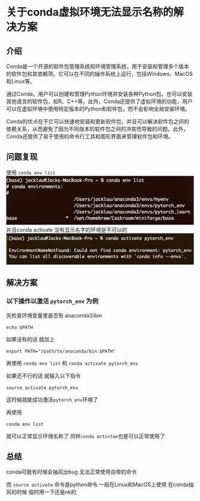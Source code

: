 # 关于conda虚拟环境无法显示名称的解决方案

## 介绍

Conda是一个开源的软件包管理系统和环境管理系统，用于安装和管理多个版本的软件包和其依赖项。它可以在不同的操作系统上运行，包括Windows、MacOS和Linux等。

通过Conda，用户可以创建和管理Python环境并安装各种Python包，也可以安装其他语言的软件包，如R、C++等。此外，Conda还提供了虚拟环境的功能，用户可以在虚拟环境中使用特定版本的Python和软件包，而不会影响全局安装环境。

Conda的优点在于它可以快速地安装和更新软件包，并且可以解决软件包之间的依赖关系，从而避免了因为不同版本的软件包之间的冲突而导致的问题。此外，Conda还提供了易于使用的命令行工具和图形界面来管理软件包和环境。

## 问题复现
使用 ``conda env list``
![Alt text](image.png)
并且conda activate 没有显示名字的环境是不可以的 
![Alt text](image-1.png)
## 解决方案
### 以下操作以激活 ``pytorch_env`` 为例

先检查环境变量里是否有 anaconda3/bin
```
echo $PATH
```
如果没有的话 就加上
```
export PATH="/path/to/anaconda/bin:$PATH"
```
再使用 ``conda env list`` 和 ``conda activate pytorch_env`` 

如果还不行的话 就输入以下指令

```
source activate pytorch_env
```
这时候就能成功激活``pytorch_env``环境了

再使用
```
conda env list
```
就可以正常显示环境名称了 同样``conda activtae``也是可以正常使用了

## 总结

conda可能有时候会抽风出bug  无法正常使用自带的命令 

而 ``source activate`` 命令是python命令 一般在Linux和MacOS上使用 在conda抽风的时候 临时用一下还是ok的
